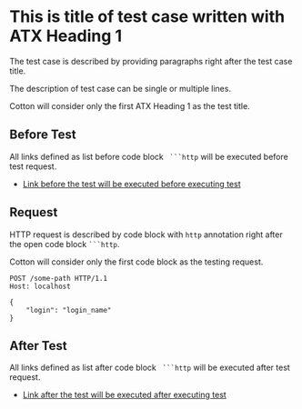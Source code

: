 # This is title of test case written with ATX Heading 1

The test case is described by providing paragraphs right after the test case title.

The description of test case can be single or multiple lines.

Cotton will consider only the first ATX Heading 1 as the test title.

## Before Test

All links defined as list before code block ` ```http` will be executed before test request.

* [Link before the test will be executed before executing test](../../etc/examples/executable_before.md)

## Request

HTTP request is described by code block with `http` annotation right after the open code block ` ```http `.

Cotton will consider only the first code block as the testing request.

```http
POST /some-path HTTP/1.1
Host: localhost

{
    "login": "login_name"
}
```

## After Test

All links defined as list after code block ` ```http` will be executed after test request.

* [Link after the test will be executed after executing test](../../etc/examples/executable_after.md)
